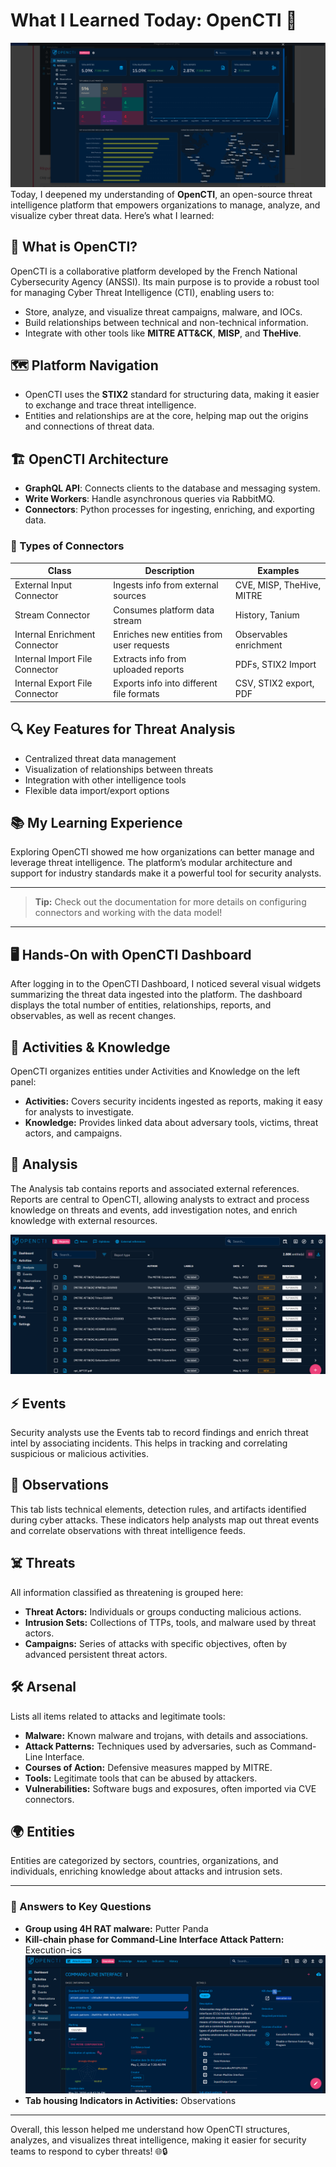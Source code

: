 # What I Learned Today: OpenCTI 🚀
![image](1.png)
Today, I deepened my understanding of **OpenCTI**, an open-source threat intelligence platform that empowers organizations to manage, analyze, and visualize cyber threat data. Here’s what I learned:

## 🚀 What is OpenCTI?

OpenCTI is a collaborative platform developed by the French National Cybersecurity Agency (ANSSI). Its main purpose is to provide a robust tool for managing Cyber Threat Intelligence (CTI), enabling users to:

- Store, analyze, and visualize threat campaigns, malware, and IOCs.
- Build relationships between technical and non-technical information.
- Integrate with other tools like **MITRE ATT&CK**, **MISP**, and **TheHive**.

## 🗺️ Platform Navigation

- OpenCTI uses the **STIX2** standard for structuring data, making it easier to exchange and trace threat intelligence.
- Entities and relationships are at the core, helping map out the origins and connections of threat data.

## 🏗️ OpenCTI Architecture

- **GraphQL API**: Connects clients to the database and messaging system.
- **Write Workers**: Handle asynchronous queries via RabbitMQ.
- **Connectors**: Python processes for ingesting, enriching, and exporting data.

### 🔌 Types of Connectors

| Class                        | Description                                   | Examples                        |
|------------------------------|-----------------------------------------------|---------------------------------|
| External Input Connector     | Ingests info from external sources            | CVE, MISP, TheHive, MITRE       |
| Stream Connector             | Consumes platform data stream                 | History, Tanium                 |
| Internal Enrichment Connector| Enriches new entities from user requests      | Observables enrichment          |
| Internal Import File Connector| Extracts info from uploaded reports           | PDFs, STIX2 Import              |
| Internal Export File Connector| Exports info into different file formats      | CSV, STIX2 export, PDF          |

## 🔍 Key Features for Threat Analysis

- Centralized threat data management
- Visualization of relationships between threats
- Integration with other intelligence tools
- Flexible data import/export options

## 📚 My Learning Experience

Exploring OpenCTI showed me how organizations can better manage and leverage threat intelligence. The platform’s modular architecture and support for industry standards make it a powerful tool for security analysts.

---

> **Tip:** Check out the documentation for more details on configuring connectors and working with the data model!

---

## 🖥️ Hands-On with OpenCTI Dashboard

After logging in to the OpenCTI Dashboard, I noticed several visual widgets summarizing the threat data ingested into the platform. The dashboard displays the total number of entities, relationships, reports, and observables, as well as recent changes.

## 📂 Activities & Knowledge

OpenCTI organizes entities under Activities and Knowledge on the left panel:
- **Activities:** Covers security incidents ingested as reports, making it easy for analysts to investigate.
- **Knowledge:** Provides linked data about adversary tools, victims, threat actors, and campaigns.

## 📝 Analysis

The Analysis tab contains reports and associated external references. Reports are central to OpenCTI, allowing analysts to extract and process knowledge on threats and events, add investigation notes, and enrich knowledge with external resources.

![image](2.png)

## ⚡ Events

Security analysts use the Events tab to record findings and enrich threat intel by associating incidents. This helps in tracking and correlating suspicious or malicious activities.

## 👀 Observations

This tab lists technical elements, detection rules, and artifacts identified during cyber attacks. These indicators help analysts map out threat events and correlate observations with threat intelligence feeds.

## ☠️ Threats

All information classified as threatening is grouped here:
- **Threat Actors:** Individuals or groups conducting malicious actions.
- **Intrusion Sets:** Collections of TTPs, tools, and malware used by threat actors.
- **Campaigns:** Series of attacks with specific objectives, often by advanced persistent threat actors.

## 🛠️ Arsenal

Lists all items related to attacks and legitimate tools:
- **Malware:** Known malware and trojans, with details and associations.
- **Attack Patterns:** Techniques used by adversaries, such as Command-Line Interface.
- **Courses of Action:** Defensive measures mapped by MITRE.
- **Tools:** Legitimate tools that can be abused by attackers.
- **Vulnerabilities:** Software bugs and exposures, often imported via CVE connectors.

## 🌍 Entities

Entities are categorized by sectors, countries, organizations, and individuals, enriching knowledge about attacks and intrusion sets.

---

### 📝 Answers to Key Questions

- **Group using 4H RAT malware:** Putter Panda
- **Kill-chain phase for Command-Line Interface Attack Pattern:** Execution-ics ![image](3.png)
- **Tab housing Indicators in Activities:** Observations

---

Overall, this lesson helped me understand how OpenCTI structures, analyzes, and visualizes threat intelligence, making it easier for security teams to respond to cyber threats! 🌐🔒
